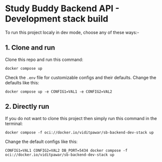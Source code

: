 # Study Buddy Backend API - Development stack build

To run this project localy in dev mode, choose any of these ways:-

## 1. Clone and run
Clone this repo and run this command:

~~~
docker compose up
~~~

Check the `.env` file for customizable configs and their defaults.
Change the defaults like this:

`docker compose up -e CONFIG1=VAL1 -e CONFIG2=VAL2`

## 2. Directly run

If you do not want to clone this project then simply run this command in the terminal:
~~~
docker compose -f oci://docker.io/viditpawar/sb-backend-dev-stack up
~~~

Change the default configs like this:

`CONFIG1=VAL1 CONFIG2=VAL2 DB_PORT=5434 docker compose -f oci://docker.io/viditpawar/sb-backend-dev-stack up`
